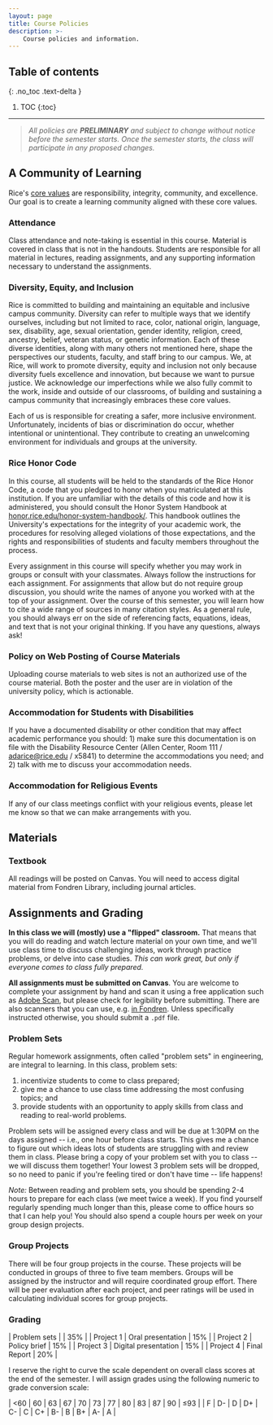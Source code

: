```yaml
---
layout: page
title: Course Policies
description: >-
    Course policies and information.
---
```


## Table of contents
{: .no_toc .text-delta }

1. TOC
{:toc}

---

> _All policies are **PRELIMINARY** and subject to change without notice before the semester starts. Once the semester starts, the class will participate in any proposed changes._

## A Community of Learning

Rice's [core values](https://www.rice.edu/mission-values) are responsibility, integrity, community, and excellence.
Our goal is to create a learning community aligned with these core values.

### Attendance

Class attendance and note-taking is essential in this course.
Material is covered in class that is not in the handouts.
Students are responsible for all material in lectures, reading assignments, and any supporting information necessary to understand the assignments.

### Diversity, Equity, and Inclusion

Rice is committed to building and maintaining an equitable and inclusive campus community.
Diversity can refer to multiple ways that we identify ourselves, including but not limited to race, color, national origin, language, sex, disability, age, sexual orientation, gender identity, religion, creed, ancestry, belief, veteran status, or genetic information.
Each of these diverse identities, along with many others not mentioned here, shape the perspectives our students, faculty, and staff bring to our campus.
We, at Rice, will work to promote diversity, equity and inclusion not only because diversity fuels excellence and innovation, but because we want to pursue justice.
We acknowledge our imperfections while we also fully commit to the work, inside and outside of our classrooms, of building and sustaining a campus community that increasingly embraces these core values.

Each of us is responsible for creating a safer, more inclusive environment.
Unfortunately, incidents of bias or discrimination do occur, whether intentional or unintentional.
They contribute to creating an unwelcoming environment for individuals and groups at the university.

### Rice Honor Code

In this course, all students will be held to the standards of the Rice Honor Code, a code that you pledged to honor when you matriculated at this institution.
If you are unfamiliar with the details of this code and how it is administered, you should consult the Honor System Handbook at [honor.rice.edu/honor-system-handbook/](https://honor.rice.edu/honor-system-handbook/).
This handbook outlines the University's expectations for the integrity of your academic work, the procedures for resolving alleged violations of those expectations, and the rights and responsibilities of students and faculty members throughout the process.

Every assignment in this course will specify whether you may work in groups or consult with your classmates.
Always follow the instructions for each assignment.
For assignments that allow but do not require group discussion, you should write the names of anyone you worked with at the top of your assignment.
Over the course of this semester, you will learn how to cite a wide range of sources in many citation styles.
As a general rule, you should always err on the side of referencing facts, equations, ideas, and text that is not your original thinking.
If you have any questions, always ask!

### Policy on Web Posting of Course Materials

Uploading course materials to web sites is not an authorized use of the course material.
Both the poster and the user are in violation of the university policy, which is actionable.

### Accommodation for Students with Disabilities

If you have a documented disability or other condition that may affect academic performance you should: 1) make sure this documentation is on file with the Disability Resource Center (Allen Center, Room 111 / [adarice@rice.edu](mailto:adarice@rice.edu) / x5841) to determine the accommodations you need; and 2) talk with me to discuss your accommodation needs.

### Accommodation for Religious Events

If any of our class meetings conflict with your religious events, please let me know so that we can make arrangements with you.


## Materials

### Textbook

All readings will be posted on Canvas.
You will need to access digital material from Fondren Library, including journal articles.

## Assignments and Grading

**In this class we will (mostly) use a "flipped" classroom.**
That means that you will do reading and watch lecture material on your own time, and we'll use class time to discuss challenging ideas, work through practice problems, or delve into case studies.
*This can work great, but only if everyone comes to class fully prepared.*

**All assignments must be submitted on Canvas**.
You are welcome to complete your assignment by hand and scan it using a free application such as [Adobe Scan](https://acrobat.adobe.com/us/en/mobile/scanner-app.html), but please check for legibility before submitting.
There are also scanners that you can use, e.g. [in Fondren](https://library.rice.edu/services/copy-print-scan).
Unless specifically instructed otherwise, you should submit a `.pdf` file.

### Problem Sets

Regular homework assignments, often called "problem sets" in engineering, are integral to learning.
In this class, problem sets:

1. incentivize students to come to class prepared; 
1. give me a chance to use class time addressing the most confusing topics; and
1. provide students with an opportunity to apply skills from class and reading to real-world problems.

Problem sets will be assigned every class and will be due at 1:30PM on the days assigned -- i.e., one hour before class starts.
This gives me a chance to figure out which ideas lots of students are struggling with and review them in class.
Please bring a copy of your problem set with you to class -- we will discuss them together!
Your lowest 3 problem sets will be dropped, so no need to panic if you're feeling tired or don't have time -- life happens!

*Note:* Between reading and problem sets, you should be spending 2-4 hours to prepare for each class (we meet twice a week).
If you find yourself regularly spending much longer than this, please come to office hours so that I can help you!
You should also spend a couple hours per week on your group design projects.

### Group Projects

There will be four group projects in the course.
These projects will be conducted in groups of three to five team members.
Groups will be assigned by the instructor and will require coordinated group effort.
There will be peer evaluation after each project, and peer ratings will be used in calculating individual scores for group projects.

### Grading

| Problem sets   |    | 35% |
| Project 1   | Oral presentation | 15% |
| Project 2   | Policy brief | 15% |
| Project 3   | Digital presentation | 15%  |
| Project 4   | Final Report | 20% |

I reserve the right to curve the scale dependent on overall class scores at the end of the semester.
I will assign grades using the following numeric to grade conversion scale:

| <60 | 60 | 63 | 67 | 70 | 73 | 77 | 80 | 83 | 87 | 90 | ≤93 |
| F   |  D- | D | D+ | C- | C  | C+ | B- | B  | B+ | A- | A   |
